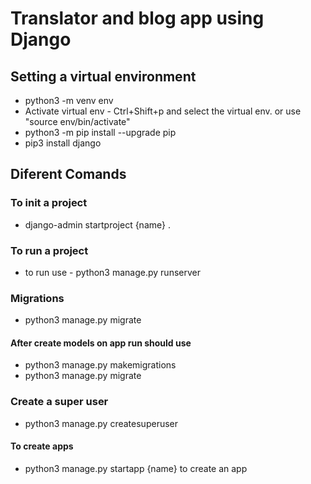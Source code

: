 # Translator and blog app using Django

## Setting a virtual environment

* python3 -m venv env
* Activate virtual env - Ctrl+Shift+p and select the virtual env. or use "source env/bin/activate"
* python3 -m pip install --upgrade pip
* pip3 install django

## Diferent Comands

### To init a project

* django-admin startproject {name} .

### To run a project

* to run use - python3 manage.py runserver

### Migrations

* python3 manage.py migrate

#### After create models on app run should use

* python3 manage.py makemigrations
* python3 manage.py migrate

### Create a super user

* python3 manage.py createsuperuser

#### To create apps

* python3 manage.py startapp {name} to create an app
